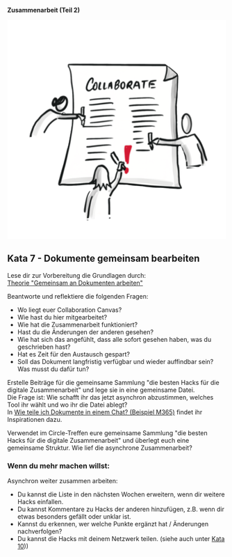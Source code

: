 **Zusammenarbeit (Teil 2)**

![](images/Collaboration.png)

## Kata 7 - Dokumente gemeinsam bearbeiten

Lese dir zur Vorbereitung die Grundlagen durch:  
[Theorie "Gemeinsam an Dokumenten arbeiten"](6-3-Theorie-Zusammenarbeit.md#gemeinsam-an-dokumenten-arbeiten)

Beantworte und reflektiere die folgenden Fragen:

-   Wo liegt euer Collaboration Canvas?
-   Wie hast du hier mitgearbeitet?
-   Wie hat die Zusammenarbeit funktioniert?
-   Hast du die Änderungen der anderen gesehen?
-   Wie hat sich das angefühlt, dass alle sofort gesehen haben, was du
    geschrieben hast?
-   Hat es Zeit für den Austausch gespart?
-   Soll das Dokument langfristig verfügbar und wieder auffindbar sein?
    Was musst du dafür tun?

Erstelle Beiträge für die gemeinsame Sammlung "die besten Hacks für die
digitale Zusammenarbeit" und lege sie in eine gemeinsame Datei.  
Die Frage ist: Wie schafft ihr das jetzt asynchron abzustimmen, welches
Tool ihr wählt und wo ihr die Datei ablegt?  
In [Wie teile ich Dokumente in einem Chat? (Beispiel M365)](6-3-Theorie-Zusammenarbeit.md#gemeinsam-an-dokumenten-arbeiten) findet ihr Inspirationen dazu.

Verwendet im Circle-Treffen eure gemeinsame Sammlung "die besten Hacks
für die digitale Zusammenarbeit" und überlegt euch eine gemeinsame
Struktur. Wie lief die asynchrone Zusammenarbeit?

### Wenn du mehr machen willst: 

Asynchron weiter zusammen arbeiten:

-   Du kannst die Liste in den nächsten Wochen erweitern, wenn dir
    weitere Hacks einfallen.
-   Du kannst Kommentare zu Hacks der anderen hinzufügen, z.B. wenn dir
    etwas besonders gefällt oder unklar ist.
-   Kannst du erkennen, wer welche Punkte ergänzt hat / Änderungen
    nachverfolgen?
-   Du kannst die Hacks mit deinem Netzwerk teilen. (siehe auch unter
    [Kata 10](5-10-Kata-10.md)))